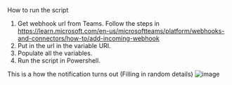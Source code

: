 How to run the script

1) Get webhook url from Teams. Follow the steps in https://learn.microsoft.com/en-us/microsoftteams/platform/webhooks-and-connectors/how-to/add-incoming-webhook
2) Put in the url in the variable URI.
3) Populate all the variables.
4) Run the script in Powershell.

This is a how the notification turns out (Filling in random details)
![image](https://user-images.githubusercontent.com/35563797/194778986-9c5487f4-855a-461f-932c-759ccd5c8199.png)
